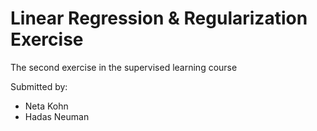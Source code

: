 # Linear Regression & Regularization Exercise
The second exercise in the supervised learning course

Submitted by:
* Neta Kohn
* Hadas Neuman

